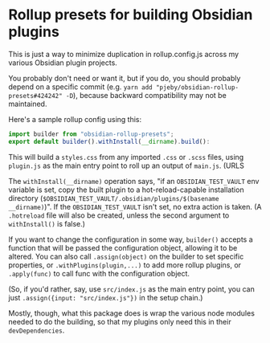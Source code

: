 # Rollup presets for building Obsidian plugins

This is just a way to minimize duplication in rollup.config.js across my various Obsidian plugin projects.

You probably don't need or want it, but if you do, you should probably depend on a specific commit (e.g. `yarn add "pjeby/obsidian-rollup-presets#424242" -D`), because backward compatibility may not be maintained.

Here's a sample rollup config using this:

```js
import builder from "obsidian-rollup-presets";
export default builder().withInstall(__dirname).build():
```

This will build a `styles.css` from any imported `.css` or `.scss` files, using `plugin.js` as the main entry point to roll up an output of `main.js`.  (URLS

The  `withInstall(__dirname)` operation says, "if an `OBSIDIAN_TEST_VAULT` env variable is set, copy the built plugin to a hot-reload-capable installation directory (`$OBSIDIAN_TEST_VAULT/.obsidian/plugins/$(basename __dirname)`)".  If the `OBSIDIAN_TEST_VAULT` isn't set, no extra action is taken.  (A `.hotreload` file will also be created, unless the second argument to `withInstall()` is false.)

If you want to change the configuration in some way, `builder()` accepts a function that will be passed the configuration object, allowing it to be altered.  You can also call `.assign(object)` on the builder to set specific properties, or `.withPlugins(plugin,...)` to add more rollup plugins, or `.apply(func)` to call func with the configuration object.

(So, if you'd rather, say, use `src/index.js` as the main entry point, you can just `.assign({input: "src/index.js"})` in the setup chain.)

Mostly, though, what this package does is wrap the various node modules needed to do the building, so that my plugins only need this in their `devDependencies`.